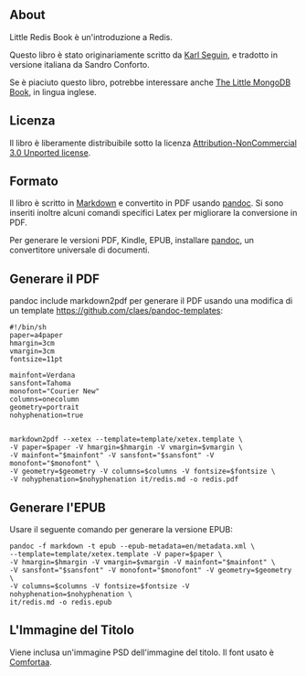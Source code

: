 ## About ##
Little Redis Book è un'introduzione a Redis.

Questo libro è stato originariamente scritto da [Karl Seguin](http://openmymind.net), e tradotto in versione italiana da Sandro Conforto.

Se è piaciuto questo libro, potrebbe interessare anche [The Little MongoDB Book](http://openmymind.net/2011/3/28/The-Little-MongoDB-Book/), in lingua inglese.

## Licenza ##
Il libro è liberamente distribuibile sotto la licenza [Attribution-NonCommercial 3.0 Unported license](<http://creativecommons.org/licenses/by-nc/3.0/legalcode>).

## Formato ##
Il libro è scritto in [Markdown](http://daringfireball.net/projects/markdown/) e convertito in PDF usando [pandoc](http://johnmacfarlane.net/pandoc/). Si sono inseriti inoltre alcuni comandi specifici Latex per migliorare la conversione in PDF.

Per generare le versioni PDF, Kindle, EPUB, installare [pandoc](http://johnmacfarlane.net/pandoc/), un convertitore universale di documenti.


## Generare il PDF ##
pandoc include markdown2pdf per generare il PDF usando una modifica di un template <https://github.com/claes/pandoc-templates>:

	#!/bin/sh
	paper=a4paper
	hmargin=3cm
	vmargin=3cm
	fontsize=11pt

	mainfont=Verdana
	sansfont=Tahoma
	monofont="Courier New"
	columns=onecolumn
	geometry=portrait
	nohyphenation=true


	markdown2pdf --xetex --template=template/xetex.template \
	-V paper=$paper -V hmargin=$hmargin -V vmargin=$vmargin \
	-V mainfont="$mainfont" -V sansfont="$sansfont" -V monofont="$monofont" \
	-V geometry=$geometry -V columns=$columns -V fontsize=$fontsize \
	-V nohyphenation=$nohyphenation it/redis.md -o redis.pdf

## Generare l'EPUB ##
Usare il seguente comando per generare la versione EPUB:

	pandoc -f markdown -t epub --epub-metadata=en/metadata.xml \
	--template=template/xetex.template -V paper=$paper \
	-V hmargin=$hmargin -V vmargin=$vmargin -V mainfont="$mainfont" \
	-V sansfont="$sansfont" -V monofont="$monofont" -V geometry=$geometry \
	-V columns=$columns -V fontsize=$fontsize -V nohyphenation=$nohyphenation \
	it/redis.md -o redis.epub

## L'Immagine del Titolo ##
Viene inclusa un'immagine PSD dell'immagine del titolo. Il font usato è [Comfortaa](http://www.dafont.com/comfortaa.font).
